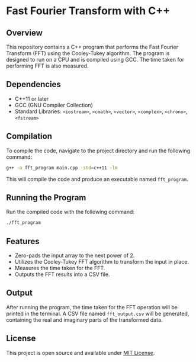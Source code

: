 # Fast Fourier Transform with C++

## Overview

This repository contains a C++ program that performs the Fast Fourier Transform (FFT) using the Cooley-Tukey algorithm. The program is designed to run on a CPU and is compiled using GCC. The time taken for performing FFT is also measured.

## Dependencies

- C++11 or later
- GCC (GNU Compiler Collection)
- Standard Libraries: `<iostream>`, `<cmath>`, `<vector>`, `<complex>`, `<chrono>`, `<fstream>`

## Compilation

To compile the code, navigate to the project directory and run the following command:

```bash
g++ -o fft_program main.cpp -std=c++11 -lm
```

This will compile the code and produce an executable named `fft_program`.

## Running the Program

Run the compiled code with the following command:

```bash
./fft_program
```

## Features

- Zero-pads the input array to the next power of 2.
- Utilizes the Cooley-Tukey FFT algorithm to transform the input in place.
- Measures the time taken for the FFT.
- Outputs the FFT results into a CSV file.

## Output

After running the program, the time taken for the FFT operation will be printed in the terminal. A CSV file named `fft_output.csv` will be generated, containing the real and imaginary parts of the transformed data.

## License

This project is open source and available under [MIT License](LICENSE).
